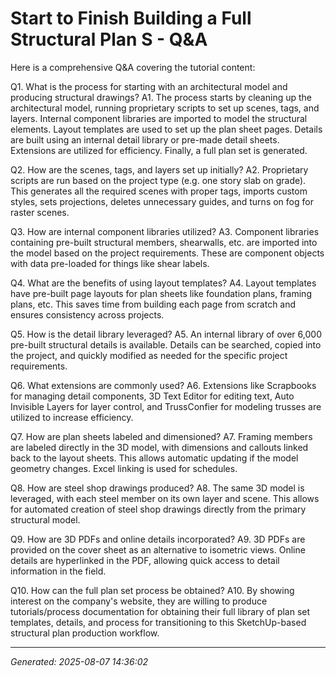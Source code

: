 # Start to Finish  Building a Full Structural Plan S - Q&A

Here is a comprehensive Q&A covering the tutorial content:

Q1. What is the process for starting with an architectural model and producing structural drawings?
A1. The process starts by cleaning up the architectural model, running proprietary scripts to set up scenes, tags, and layers. Internal component libraries are imported to model the structural elements. Layout templates are used to set up the plan sheet pages. Details are built using an internal detail library or pre-made detail sheets. Extensions are utilized for efficiency. Finally, a full plan set is generated.

Q2. How are the scenes, tags, and layers set up initially?
A2. Proprietary scripts are run based on the project type (e.g. one story slab on grade). This generates all the required scenes with proper tags, imports custom styles, sets projections, deletes unnecessary guides, and turns on fog for raster scenes.

Q3. How are internal component libraries utilized?
A3. Component libraries containing pre-built structural members, shearwalls, etc. are imported into the model based on the project requirements. These are component objects with data pre-loaded for things like shear labels.

Q4. What are the benefits of using layout templates?
A4. Layout templates have pre-built page layouts for plan sheets like foundation plans, framing plans, etc. This saves time from building each page from scratch and ensures consistency across projects.

Q5. How is the detail library leveraged?
A5. An internal library of over 6,000 pre-built structural details is available. Details can be searched, copied into the project, and quickly modified as needed for the specific project requirements.

Q6. What extensions are commonly used?
A6. Extensions like Scrapbooks for managing detail components, 3D Text Editor for editing text, Auto Invisible Layers for layer control, and TrussConfier for modeling trusses are utilized to increase efficiency.

Q7. How are plan sheets labeled and dimensioned?
A7. Framing members are labeled directly in the 3D model, with dimensions and callouts linked back to the layout sheets. This allows automatic updating if the model geometry changes. Excel linking is used for schedules.

Q8. How are steel shop drawings produced?
A8. The same 3D model is leveraged, with each steel member on its own layer and scene. This allows for automated creation of steel shop drawings directly from the primary structural model.

Q9. How are 3D PDFs and online details incorporated?
A9. 3D PDFs are provided on the cover sheet as an alternative to isometric views. Online details are hyperlinked in the PDF, allowing quick access to detail information in the field.

Q10. How can the full plan set process be obtained?
A10. By showing interest on the company's website, they are willing to produce tutorials/process documentation for obtaining their full library of plan set templates, details, and process for transitioning to this SketchUp-based structural plan production workflow.

---
*Generated: 2025-08-07 14:36:02*
